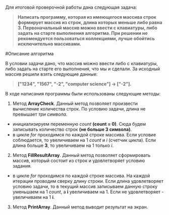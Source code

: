 Для итоговой проверочной работы дана следующая задача:

>**Написать программу, которая из имеющегося массива строк формирует массив из строк, длина которых меньше либо равна 3. Первоначальный массив можно ввести с клавиатуры, либо задать на старте выполнения алгоритма. При решении не рекомендуется пользоваться коллекциями, лучше обойтись исключительно массивами.**

#Описание алгоритма

В условии задачи дано, что массив можно ввести либо с клавиатуры, либо задать на старте его выполнения, что мы и сделали. За исходный массив решили взять следующие данные:
> **["1234", "1567", "-2", "computer science"] -> ["-2"].**

В ходе написания программы были использованы следующие методы:

1. Метод **ArrayCheck**. Данный метод позволяет произвести вычисление количества строк. По условию задачи, длина не превышает *три символа*.
* инициализируем переменную *count* **(count = 0)**. Сюда будем записывать количество строк **(не больше 3 символа)**.
* в цикле *for* проходимся по каждой строке массива. Если условие соблюдается, то увеличиваем на 1 *count* и *i* (счетчик цикла). Если длина больше **3**, то увеличиваем на 1 только *i*.
2.  Метод **FillResultArray**. Данный метод позволяет сформировать массив, который состоит из строк и удовлетворяет условию задания.
* в цикле *for* проходимся по каждой строке массива. На каждой итерации проводим сверку длину строки. Если длина удовлетворяет условию задачи, то в текущий массив записываем данную строку уменьшаем на 1 *count*, а **i** увеличиваем на 1. Если не удовлетворяет - увеличиваем на 1 **i**.
3. Метод **PrintArray**. Данный метод выводит результат на экран.
